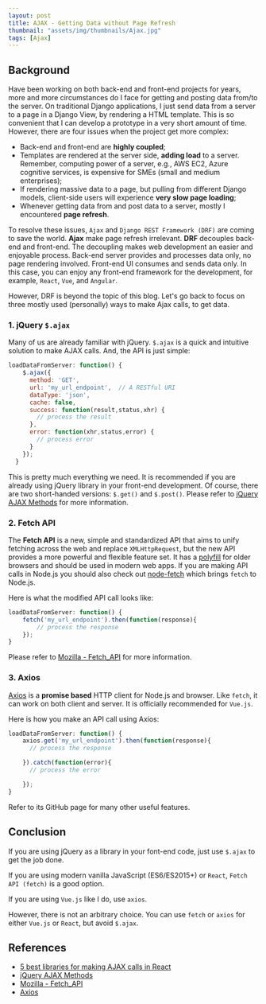 ```yaml
---
layout: post
title: AJAX - Getting Data without Page Refresh
thumbnail: "assets/img/thumbnails/Ajax.jpg"
tags: [Ajax]
---
```


## Background

Have been working on both back-end and front-end projects for years, more and more circumstances do I face for getting and posting data from/to the server. On traditional Django applications, I just send data from a server to a page in a Django View, by rendering a HTML template. This is so convenient that I can develop a prototype in a very short amount of time. However, there are four issues when the project get more complex:

- Back-end and front-end are **highly coupled**;
- Templates are rendered at the server side, **adding load** to a server. Remember, computing power of a server, e.g., AWS EC2, Azure cognitive services, is expensive for SMEs (small and medium enterprises);
- If rendering massive data to a page, but pulling from different Django models, client-side users will experience **very slow page loading**;
- Whenever getting data from and post data to a server, mostly I encountered **page refresh**.

To resolve these issues, `Ajax` and `Django REST Framework (DRF)` are coming to save the world. **Ajax** make page refresh irrelevant. **DRF** decouples back-end and front-end. The decoupling makes web development an easier and enjoyable process. Back-end server provides and processes data only, no page rendering involved. Front-end UI consumes and sends data only. In this case, you can enjoy any front-end framework for the development, for example, `React`, `Vue`, and `Angular`.

However, DRF is beyond the topic of this blog. Let's go back to focus on three mostly used (personally) ways to make Ajax calls, to get data.

### 1. jQuery `$.ajax`

Many of us are already familiar with jQuery. `$.ajax` is a quick and intuitive solution to make AJAX calls. And, the API is just simple:

```js
loadDataFromServer: function() {
    $.ajax({
      method: 'GET',
      url: 'my_url_endpoint',  // A RESTful URI
      dataType: 'json',
      cache: false,
      success: function(result,status,xhr) {
        // process the result
      },
      error: function(xhr,status,error) {
        // process error
      }
    });
  }
```

This is pretty much everything we need. It is recommended if you are already using jQuery library in your front-end development. Of course, there are two short-handed versions: `$.get()` and `$.post()`. Please refer to [jQuery AJAX Methods](https://www.w3schools.com/jquery/jquery_ref_ajax.asp) for more information.

### 2. Fetch API

The **Fetch API** is a new, simple and standardized API that aims to unify fetching across the web and replace `XMLHttpRequest`, but the new API provides a more powerful and flexible feature set. It has a [polyfill](https://github.com/github/fetch) for older browsers and should be used in modern web apps. If you are making API calls in Node.js you should also check out [node-fetch](https://github.com/bitinn/node-fetch) which brings `fetch` to Node.js.

Here is what the modified API call looks like:

```js
loadDataFromServer: function() {
    fetch('my_url_endpoint').then(function(response){
        // process the response
    });
}
```

Please refer to [Mozilla - Fetch_API](https://developer.mozilla.org/en-US/docs/Web/API/Fetch_API) for more information.

### 3. Axios

[Axios](https://github.com/axios/axios) is a **promise based** HTTP client for Node.js and browser. Like `fetch`, it can work on both client and server. It is officially recommended for `Vue.js`.

Here is how you make an API call using Axios:

```js
loadDataFromServer: function() {
    axios.get('my_url_endpoint').then(function(response){
      // process the response

    }).catch(function(error){
      // process the error

    });
}
```

Refer to its GitHub page for many other useful features.

## Conclusion

If you are using jQuery as a library in your font-end code, just use `$.ajax` to get the job done.

If you are using modern vanilla JavaScript (ES6/ES2015+) or `React`, `Fetch API (fetch)` is a good option.

If you are using `Vue.js` like I do, use `axios`.

However, there is not an arbitrary choice. You can use `fetch` or `axios` for either `Vue.js` or `React`, but avoid `$.ajax`.

## References

- [5 best libraries for making AJAX calls in React](https://hashnode.com/post/5-best-libraries-for-making-ajax-calls-in-react-cis8x5f7k0jl7th53z68s41k1)
- [jQuery AJAX Methods](https://www.w3schools.com/jquery/jquery_ref_ajax.asp)
- [Mozilla - Fetch_API](https://developer.mozilla.org/en-US/docs/Web/API/Fetch_API)
- [Axios](https://github.com/axios/axios)
